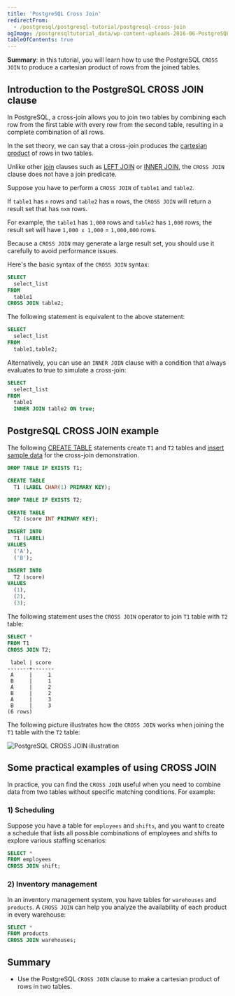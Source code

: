 ```yaml
---
title: 'PostgreSQL Cross Join'
redirectFrom:
  - /postgresql/postgresql-tutorial/postgresql-cross-join
ogImage: /postgresqltutorial_data/wp-content-uploads-2016-06-PostgreSQL-CROSS-JOIN-illustration.png
tableOfContents: true
---
```


**Summary**: in this tutorial, you will learn how to use the PostgreSQL `CROSS JOIN` to produce a cartesian product of rows from the joined tables.

## Introduction to the PostgreSQL CROSS JOIN clause

In PostgreSQL, a cross-join allows you to join two tables by combining each row from the first table with every row from the second table, resulting in a complete combination of all rows.

In the set theory, we can say that a cross-join produces the [cartesian product](https://en.wikipedia.org/wiki/Cartesian_product) of rows in two tables.

Unlike other [join](/postgresql/postgresql-joins) clauses such as [LEFT JOIN](/postgresql/postgresql-tutorial/postgresql-left-join) or [INNER JOIN](/postgresql/postgresql-tutorial/postgresql-inner-join), the `CROSS JOIN` clause does not have a join predicate.

Suppose you have to perform a `CROSS JOIN` of `table1` and `table2`.

If `table1` has `n` rows and `table2` has `m` rows, the `CROSS JOIN` will return a result set that has `nxm` rows.

For example, the `table1` has `1,000` rows and `table2` has `1,000` rows, the result set will have `1,000 x 1,000` = `1,000,000` rows.

Because a `CROSS JOIN` may generate a large result set, you should use it carefully to avoid performance issues.

Here's the basic syntax of the `CROSS JOIN` syntax:

```sql
SELECT
  select_list
FROM
  table1
CROSS JOIN table2;
```

The following statement is equivalent to the above statement:

```sql
SELECT
  select_list
FROM
  table1,table2;
```

Alternatively, you can use an `INNER JOIN` clause with a condition that always evaluates to true to simulate a cross-join:

```sql
SELECT
  select_list
FROM
  table1
  INNER JOIN table2 ON true;
```

## PostgreSQL CROSS JOIN example

The following [CREATE TABLE](/postgresql/postgresql-create-table) statements create `T1` and `T2` tables and [insert sample data](/postgresql/postgresql-tutorial/postgresql-insert) for the cross-join demonstration.

```sql
DROP TABLE IF EXISTS T1;

CREATE TABLE
  T1 (LABEL CHAR(1) PRIMARY KEY);

DROP TABLE IF EXISTS T2;

CREATE TABLE
  T2 (score INT PRIMARY KEY);

INSERT INTO
  T1 (LABEL)
VALUES
  ('A'),
  ('B');

INSERT INTO
  T2 (score)
VALUES
  (1),
  (2),
  (3);
```

The following statement uses the `CROSS JOIN` operator to join `T1` table with `T2` table:

```sql
SELECT *
FROM T1
CROSS JOIN T2;
```

```
 label | score
-------+-------
 A     |     1
 B     |     1
 A     |     2
 B     |     2
 A     |     3
 B     |     3
(6 rows)
```

The following picture illustrates how the `CROSS JOIN` works when joining the `T1` table with the `T2` table:

![PostgreSQL CROSS JOIN illustration](/postgresqltutorial_data/wp-content-uploads-2016-06-PostgreSQL-CROSS-JOIN-illustration.png)

## Some practical examples of using CROSS JOIN

In practice, you can find the `CROSS JOIN` useful when you need to combine data from two tables without specific matching conditions. For example:

### 1) Scheduling

Suppose you have a table for `employees` and `shifts`, and you want to create a schedule that lists all possible combinations of employees and shifts to explore various staffing scenarios:

```sql
SELECT *
FROM employees
CROSS JOIN shift;
```

### 2) Inventory management

In an inventory management system, you have tables for `warehouses` and `products`. A `CROSS JOIN` can help you analyze the availability of each product in every warehouse:

```sql
SELECT *
FROM products
CROSS JOIN warehouses;
```

## Summary

- Use the PostgreSQL `CROSS JOIN` clause to make a cartesian product of rows in two tables.
